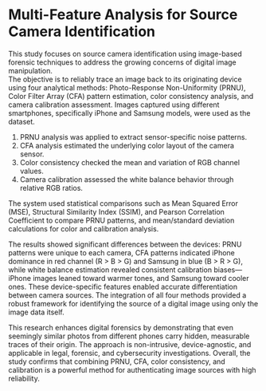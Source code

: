 # Multi-Feature Analysis for Source Camera Identification
This study focuses on source camera identification using image-based forensic techniques to address the growing concerns of digital image manipulation. </br>
The objective is to reliably trace an image back to its originating device using four analytical methods: Photo-Response Non-Uniformity (PRNU), Color Filter Array (CFA) pattern estimation, color consistency analysis, and camera calibration assessment. Images captured using different smartphones, specifically iPhone and Samsung models, were used as the dataset. </br>

1. PRNU analysis was applied to extract sensor-specific noise patterns.
2. CFA analysis estimated the underlying color layout of the camera sensor.
3. Color consistency checked the mean and variation of RGB channel values.
4. Camera calibration assessed the white balance behavior through relative RGB ratios. </br>

The system used statistical comparisons such as Mean Squared Error (MSE), Structural Similarity Index (SSIM), and Pearson Correlation Coefficient to compare PRNU patterns, and mean/standard deviation calculations for color and calibration analysis. </br>

The results showed significant differences between the devices: PRNU patterns were unique to each camera, CFA patterns indicated iPhone dominance in red channel (R > B > G) and Samsung in blue (B > R > G), while white balance estimation revealed consistent calibration biases—iPhone images leaned toward warmer tones, and Samsung toward cooler ones. 
These device-specific features enabled accurate differentiation between camera sources. The integration of all four methods provided a robust framework for identifying the source of a digital image using only the image data itself. </br>

This research enhances digital forensics by demonstrating that even seemingly similar photos from different phones carry hidden, measurable traces of their origin. The approach is non-intrusive, device-agnostic, and applicable in legal, forensic, and cybersecurity investigations. Overall, the study confirms that combining PRNU, CFA, color consistency, and calibration is a powerful method for authenticating image sources with high reliability.

